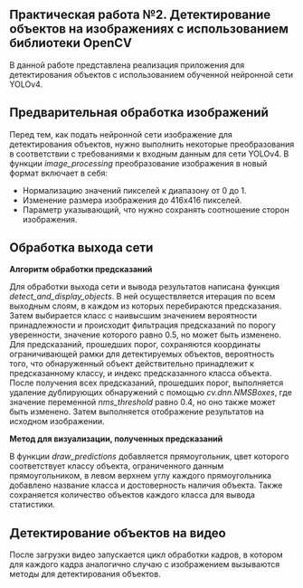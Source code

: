 ## Практическая работа №2. Детектирование объектов на изображениях с использованием библиотеки OpenCV
В данной работе представлена реализация приложения для детектирования объектов с использованием обученной
нейронной сети YOLOv4.
## Предварительная обработка изображений
Перед тем, как подать нейронной сети изображение для детектирования объектов, нужно выполнить некоторые преобразования в соответствии с требованиями к входным данным для сети YOLOv4. 
В функции *image_processing* преобразование изображения в новый формат включает в себя:
- Нормализацию значений пикселей к диапазону от 0 до 1.
- Изменение размера изображения до 416x416 пикселей.
- Параметр указывающий, что нужно сохранять соотношение сторон изображения.
## Обработка выхода сети
**Алгоритм обработки предсказаний**

Для обработки выхода сети и вывода результатов написана функция *detect_and_display_objects*. В ней осуществляется итерация по всем выходным слоям, в каждом из которых перебираются предсказания. Затем 
выбирается класс с наивысшим значением вероятности принадлежности и происходит 
фильтрация предсказаний по порогу уверенности, значение которого равно 0.5, но может быть изменено. Для предсказаний, прошедших порог, сохраняются координаты ограничивающей рамки для детектируемых объектов, 
вероятность того, что обнаруженный объект действительно принадлежит к предсказанному классу, и индекс предсказанного класса объекта. После получения всех предсказаний, прошедших порог, выполняется удаление 
дублирующих обнаружений с помощью *cv.dnn.NMSBoxes*, где значение переменной *nms_threshold* равно 0.4, но оно также может быть изменено. Затем выполняется отображение результатов на исходном изображении.

**Метод для визуализации, полученных предсказаний**

В функции *draw_predictions* добавляется прямоугольник, цвет которого соответствует классу объекта, ограниченного данным прямоугольником, в левом верхнем углу каждого прямоугольника добавлено название класса и 
достоверность наличия объекта. Также сохраняется количество объектов каждого класса для вывода статистики.

## Детектирование объектов на видео

После загрузки видео запускается цикл обработки кадров, в котором для каждого кадра аналогично случаю с изображением вызываются методы для детектирования объектов.
